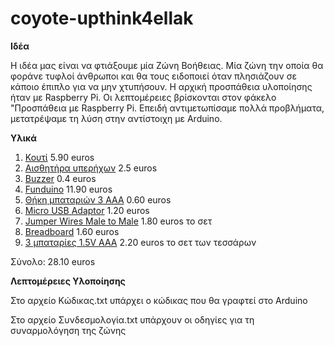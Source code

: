 # coyote-upthink4ellak

**Ιδέα**

Η ιδέα μας είναι να φτιάξουμε μία Ζώνη Βοήθειας. Μία ζώνη την οποία θα φοράνε τυφλοί άνθρωποι και θα τους ειδοποιεί όταν πλησιάζουν σε κάποιο έπιπλο για να μην χτυπήσουν.
Η αρχική προσπάθεια υλοποίησης ήταν με Raspberry Pi. Οι λεπτομέρειες βρίσκονται στον φάκελο "Προσπάθεια με Raspberry Pi. Επειδή αντιμετωπίσαμε πολλά προβλήματα, μετατρέψαμε τη λύση στην αντίστοιχη με Arduino.

**Υλικά**

1. [Κουτί](https://grobotronics.com/project-box-120x120x60mm-grey.html) 5.90 euros
2. [Αισθητήρα υπερήχων](https://grobotronics.com/ultrasonic-sensor-sr04.html) 2.5 euros
3. [Buzzer](https://grobotronics.com/buzzer-5v.html?sl=en) 0.4 euros
4. [Funduino](https://grobotronics.com/funduino-uno-rev3-arduino-uno-compatible.html) 11.90 euros
5. [Θήκη μπαταριών 3 ΑΑΑ](https://grobotronics.com/battery-holder-3xa-with-wires.html) 0.60 euros
6. [Micro USB Adaptor](https://grobotronics.com/usb-micro-to-jack-female-5.5x2.1.html?sl=en) 1.20 euros
7. [Jumper Wires Male to Male](https://grobotronics.com/jumper-wires-15cm-male-to-male-pack-of-10.html) 1.80 euros το σετ
8. [Breadboard](https://grobotronics.com/breadboard-mini-white.html) 1.60 euros
9. [3 μπαταρίες 1.5V AAA](https://grobotronics.com/battery-varta-alkaline-longlife-lr61-1.5v-aaa-4pack.html) 2.20 euros το σετ των τεσσάρων

Σύνολο: 28.10 euros

**Λεπτομέρειες Υλοποίησης**

Στο αρχείο Κώδικας.txt υπάρχει ο κώδικας που θα γραφτεί στο Arduino

Στο αρχείο Συνδεσμολογία.txt υπάρχουν οι οδηγίες για τη συναρμολόγηση της ζώνης

